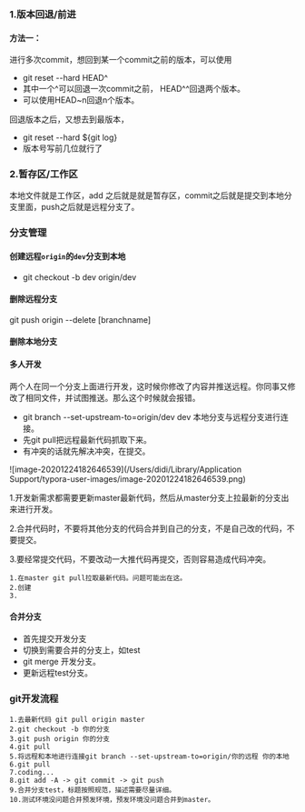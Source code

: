 ### 1.版本回退/前进

#### 方法一：

进行多次commit，想回到某一个commit之前的版本，可以使用

-	git reset --hard HEAD^
-	其中一个^可以回退一次commit之前， HEAD^^回退两个版本。
-	可以使用HEAD~n回退n个版本。

回退版本之后，又想去到最版本，

-	git reset --hard ${git log}
-	版本号写前几位就行了

### 2.暂存区/工作区

本地文件就是工作区，add 之后就是就是暂存区，commit之后就是提交到本地分支里面，push之后就是远程分支了。

### 分支管理

#### 创建远程`origin`的`dev`分支到本地

- git checkout -b dev origin/dev

#### 删除远程分支

git push origin --delete [branchname]

#### 删除本地分支



#### 多人开发

两个人在同一个分支上面进行开发，这时候你修改了内容并推送远程。你同事又修改了相同文件，并试图推送。那么这个时候就会报错。

- git branch --set-upstream-to=origin/dev dev 本地分支与远程分支进行连接。
- 先git pull把远程最新代码抓取下来。
- 有冲突的话就先解决冲突，在提交。

![image-20201224182646539](/Users/didi/Library/Application Support/typora-user-images/image-20201224182646539.png)

1.开发新需求都需要更新master最新代码，然后从master分支上拉最新的分支出来进行开发。

2.合并代码时，不要将其他分支的代码合并到自己的分支，不是自己改的代码，不要提交。

3.要经常提交代码，不要改动一大推代码再提交，否则容易造成代码冲突。



```
1.在master git pull拉取最新代码。问题可能出在这。
2.创建
3.
```

#### 合并分支

- 首先提交开发分支
- 切换到需要合并的分支上，如test
- git merge 开发分支。
- 更新远程test分支。

### git开发流程

```
1.去最新代码 git pull origin master
2.git checkout -b 你的分支
3.git push origin 你的分支
4.git pull
5.将远程和本地进行连接git branch --set-upstream-to=origin/你的远程 你的本地
6.git pull
7.coding...
8.git add -A -> git commit -> git push
9.合并分支test，标题按照规范，描述需要尽量详细。
10.测试环境没问题合并预发环境，预发环境没问题合并到master。
```

